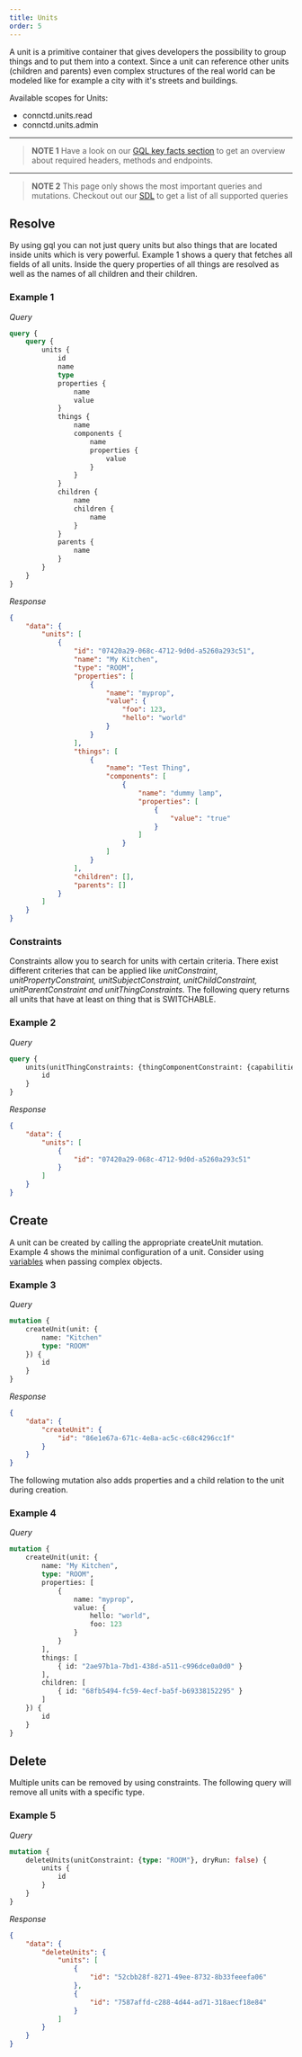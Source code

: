```yaml
---
title: Units
order: 5
---
```


A unit is a primitive container that gives developers the possibility to group things and to put them into a context. Since a unit can reference other units (children and parents) even complex structures of the real world can be modeled like for example a city with it's streets and buildings.

Available scopes for Units:

* connctd.units.read
* connctd.units.admin

---
> **NOTE 1**
> Have a look on our [GQL key facts section](/graphql/introduction/#quick-start) to get an overview about required headers, methods and endpoints.
---
> **NOTE 2**
> This page only shows the most important queries and mutations. Checkout out our [SDL](/graphql/tools/#sdl]) to get a list of all supported queries


## Resolve

By using gql you can not just query units but also things that are located inside units which is very powerful. Example 1 shows a query that fetches
all fields of all units. Inside the query properties of all things are resolved as well as the names of
all children and their children.

### Example 1
*Query*
```graphql
query {
    query {
        units {
            id
            name
            type
            properties {
                name
                value
            }
            things {
                name
                components {
                    name
                    properties {
                        value
                    }
                }
            }
            children {
                name
                children {
                    name
                }
            }
            parents {
                name
            }
        }
    }
}
```

*Response*
```json
{
    "data": {
        "units": [
            {
                "id": "07420a29-068c-4712-9d0d-a5260a293c51",
                "name": "My Kitchen",
                "type": "ROOM",
                "properties": [
                    {
                        "name": "myprop",
                        "value": {
                            "foo": 123,
                            "hello": "world"
                        }
                    }
                ],
                "things": [
                    {
                        "name": "Test Thing",
                        "components": [
                            {
                                "name": "dummy lamp",
                                "properties": [
                                    {
                                        "value": "true"
                                    }
                                ]
                            }
                        ]
                    }
                ],
                "children": [],
                "parents": []
            }
        ]
    }
}
```

### Constraints

Constraints allow you to search for units with certain criteria. There exist different criteries that can be applied like *unitConstraint, unitPropertyConstraint, unitSubjectConstraint, unitChildConstraint, unitParentConstraint and unitThingConstraints*. The following query returns all units that have at least on thing that is SWITCHABLE.

### Example 2

*Query*
```graphql
query {
    units(unitThingConstraints: {thingComponentConstraint: {capabilities: ["SWITCHABLE"]}}) {
        id
    }
}
```

*Response*
```json
{
    "data": {
        "units": [
            {
                "id": "07420a29-068c-4712-9d0d-a5260a293c51"
            }
        ]
    }
}
```

## Create

A unit can be created by calling the appropriate createUnit mutation. Example 4 shows the minimal configuration of a 
unit. Consider using [variables](/graphql/advanced/#variables) when passing complex objects.

### Example 3

*Query*
```graphql
mutation {
    createUnit(unit: {
        name: "Kitchen"
        type: "ROOM"
    }) {
        id
    }
}
```

*Response*
```json
{
    "data": {
        "createUnit": {
            "id": "86e1e67a-671c-4e8a-ac5c-c68c4296cc1f"
        }
    }
}
```

The following mutation also adds properties and a child relation to the unit during creation.

### Example 4

*Query*
```graphql
mutation {
    createUnit(unit: {
        name: "My Kitchen",
        type: "ROOM",
        properties: [
            {
                name: "myprop",
                value: {
                    hello: "world",
                    foo: 123
                }
            }
        ],
        things: [
            { id: "2ae97b1a-7bd1-438d-a511-c996dce0a0d0" }
        ],
        children: [
            { id: "68fb5494-fc59-4ecf-ba5f-b69338152295" }
        ]
    }) {
        id
    }
}
```

## Delete

Multiple units can be removed by using constraints. The following query will remove
all units with a specific type.

### Example 5

*Query*
```graphql
mutation {
    deleteUnits(unitConstraint: {type: "ROOM"}, dryRun: false) {
        units {
            id
        }
    }
}
```

*Response*
```json
{
    "data": {
        "deleteUnits": {
            "units": [
                {
                    "id": "52cbb28f-8271-49ee-8732-8b33feeefa06"
                },
                {
                    "id": "7587affd-c288-4d44-ad71-318aecf18e84"
                }
            ]
        }
    }
}
```
